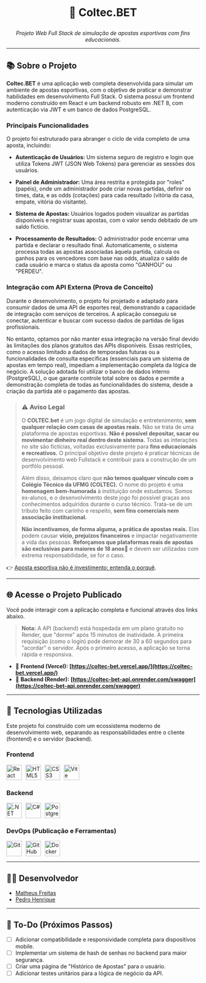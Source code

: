 # <p align="center">🎯 Coltec.BET</p>

<p align="center"><em>Projeto Web Full Stack de simulação de apostas esportivas com fins educacionais.</em></p>

---

## 📚 Sobre o Projeto

**Coltec.BET** é uma aplicação web completa desenvolvida para simular um ambiente de apostas esportivas, com o objetivo de praticar e demonstrar habilidades em desenvolvimento Full Stack. O sistema possui um frontend moderno construído em React e um backend robusto em .NET 8, com autenticação via JWT e um banco de dados PostgreSQL.

### Principais Funcionalidades

O projeto foi estruturado para abranger o ciclo de vida completo de uma aposta, incluindo:

* **Autenticação de Usuários:** Um sistema seguro de registro e login que utiliza Tokens JWT (JSON Web Tokens) para gerenciar as sessões dos usuários.

* **Painel de Administrador:** Uma área restrita e protegida por "roles" (papéis), onde um administrador pode criar novas partidas, definir os times, data, e as odds (cotações) para cada resultado (vitória da casa, empate, vitória do visitante).

* **Sistema de Apostas:** Usuários logados podem visualizar as partidas disponíveis e registrar suas apostas, com o valor sendo debitado de um saldo fictício.

* **Processamento de Resultados:** O administrador pode encerrar uma partida e declarar o resultado final. Automaticamente, o sistema processa todas as apostas associadas àquela partida, calcula os ganhos para os vencedores com base nas odds, atualiza o saldo de cada usuário e marca o status da aposta como "GANHOU" ou "PERDEU".

### Integração com API Externa (Prova de Conceito)

Durante o desenvolvimento, o projeto foi projetado e adaptado para consumir dados de uma API de esportes real, demonstrando a capacidade de integração com serviços de terceiros. A aplicação conseguiu se conectar, autenticar e buscar com sucesso dados de partidas de ligas profissionais.

No entanto, optamos por não manter essa integração na versão final devido às limitações dos planos gratuitos das APIs disponíveis. Essas restrições, como o acesso limitado a dados de temporadas futuras ou a funcionalidades de consulta específicas (essenciais para um sistema de apostas em tempo real), impediam a implementação completa da lógica de negócio. A solução adotada foi utilizar o banco de dados interno (PostgreSQL), o que garante controle total sobre os dados e permite a demonstração completa de todas as funcionalidades do sistema, desde a criação da partida até o pagamento das apostas.

> ### ⚠️ Aviso Legal
>
> O **COLTEC.bet** é um jogo digital de simulação e entretenimento, **sem qualquer relação com casas de apostas reais.** Não se trata de uma plataforma de apostas esportivas. **Não é possível depositar, sacar ou movimentar dinheiro real dentro deste sistema.** Todas as interações no site são fictícias, voltadas exclusivamente para **fins educacionais e recreativos.** O principal objetivo deste projeto é praticar técnicas de desenvolvimento web Fullstack e contribuir para a construção de um portfólo pessoal.
> 
> Além disso, deixamos claro que **não temos qualquer vínculo com o Colégio Técnico da UFMG (COLTEC).** O nome do projeto é uma **homenagem bem-humorada** à instituição onde estudamos. Somos ex-alunos, e o desenvolvimento deste jogo foi possível graças aos conhecimentos adquiridos durante o curso técnico. Trata-se de um tributo feito com carinho e respeito, **sem fins comerciais nem associação institucional.**
> 
> **Não incentivamos, de forma alguma, a prática de apostas reais.** Elas podem causar **vício, prejuízos financeiros** e impactar negativamente a vida das pessoas. **Reforçamos que plataformas reais de apostas são exclusivas para maiores de 18 anos🔞** e devem ser utilizadas com extrema responsabilidade, se for o caso.
> 
👉 [Aposta esportiva não é investimento: entenda o porquê](https://investalk.bb.com.br/noticias/quero-aprender/aposta-esportiva-nao-e-investimento-entenda-por-que).

---

## 🌐 Acesse o Projeto Publicado

Você pode interagir com a aplicação completa e funcional através dos links abaixo.

> **Nota:** A API (backend) está hospedada em um plano gratuito no Render, que "dorme" após 15 minutos de inatividade. A primeira requisição (como o login) pode demorar de 30 a 60 segundos para "acordar" o servidor. Após o primeiro acesso, a aplicação se torna rápida e responsiva.

* 🔗 **Frontend (Vercel):** **[https://coltec-bet.vercel.app/](https://coltec-bet.vercel.app/)**
* 🔗 **Backend (Render):** **[https://coltec-bet-api.onrender.com/swagger](https://coltec-bet-api.onrender.com/swagger)**

---

## 🚀 Tecnologias Utilizadas

Este projeto foi construído com um ecossistema moderno de desenvolvimento web, separando as responsabilidades entre o cliente (frontend) e o servidor (backend).

### **Frontend**
<div style="display: flex; gap: 10px; align-items: center;">
  <img src="https://cdn.jsdelivr.net/gh/devicons/devicon/icons/react/react-original.svg" height="40" alt="React" />
  <img src="https://cdn.jsdelivr.net/gh/devicons/devicon/icons/html5/html5-original.svg" height="40" alt="HTML5" />
  <img src="https://cdn.jsdelivr.net/gh/devicons/devicon/icons/css3/css3-original.svg" height="40" alt="CSS3" />
  <img src="https://cdn.jsdelivr.net/gh/devicons/devicon/icons/vitejs/vitejs-original.svg" height="40" alt="Vite" />
</div>

### **Backend**
<div style="display: flex; gap: 10px; align-items: center;">
  <img src="https://cdn.jsdelivr.net/gh/devicons/devicon/icons/dotnetcore/dotnetcore-original.svg" height="40" alt=".NET" />
  <img src="https://cdn.jsdelivr.net/gh/devicons/devicon/icons/csharp/csharp-original.svg" height="40" alt="C#" />
  <img src="https://cdn.jsdelivr.net/gh/devicons/devicon/icons/postgresql/postgresql-original.svg" height="40" alt="PostgreSQL" />
</div>

### **DevOps (Publicação e Ferramentas)**
<div style="display: flex; gap: 10px; align-items: center;">
  <img src="https://cdn.jsdelivr.net/gh/devicons/devicon/icons/git/git-original.svg" height="40" alt="Git" />
  <img src="https://cdn.jsdelivr.net/gh/devicons/devicon/icons/github/github-original.svg" height="40" alt="GitHub" />
  <img src="https://cdn.jsdelivr.net/gh/devicons/devicon/icons/docker/docker-original.svg" height="40" alt="Docker" />
</div>

---

## 👨‍💻 Desenvolvedor

* [Matheus Freitas](https://github.com/MatheusFVieira)
* [Pedro Henrique](https://github.com/DevWannabe-dot)

---

## 📌 To-Do (Próximos Passos)

- [ ] Adicionar compatibilidade e responsividade completa para dispositivos mobile.
- [ ] Implementar um sistema de hash de senhas no backend para maior segurança.
- [ ] Criar uma página de "Histórico de Apostas" para o usuário.
- [ ] Adicionar testes unitários para a lógica de negócio da API.
